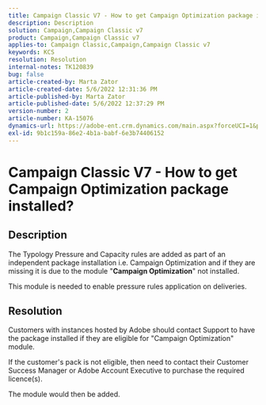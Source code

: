 ```yaml
---
title: Campaign Classic V7 - How to get Campaign Optimization package installed?
description: Description
solution: Campaign,Campaign Classic v7
product: Campaign,Campaign Classic v7
applies-to: Campaign Classic,Campaign,Campaign Classic v7
keywords: KCS
resolution: Resolution
internal-notes: TK120839
bug: false
article-created-by: Marta Zator
article-created-date: 5/6/2022 12:31:36 PM
article-published-by: Marta Zator
article-published-date: 5/6/2022 12:37:29 PM
version-number: 2
article-number: KA-15076
dynamics-url: https://adobe-ent.crm.dynamics.com/main.aspx?forceUCI=1&pagetype=entityrecord&etn=knowledgearticle&id=4a48e675-38cd-ec11-a7b5-6045bd00dbbc
exl-id: 9b1c159a-86e2-4b1a-babf-6e3b74406152
---
```

# Campaign Classic V7 - How to get Campaign Optimization package installed?

## Description


The Typology Pressure and Capacity rules are added as part of an independent package installation i.e. Campaign Optimization and if they are missing it is due to the module "<b>Campaign Optimization</b>" not installed.

 This module is needed to enable pressure rules application on deliveries.


## Resolution


Customers with instances hosted by Adobe should contact Support to have the package installed if they are eligible for "Campaign Optimization" module.

If the customer's pack is not eligible, then need to contact their Customer Success Manager or Adobe Account Executive to purchase the required licence(s).

The module would then be added.
